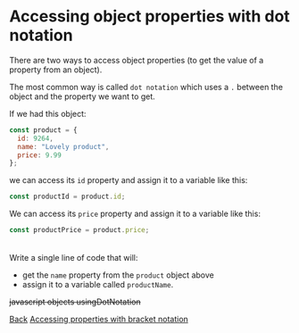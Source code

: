 # Accessing object properties with dot notation

There are two ways to access object properties (to get the value of a property from an object).

The most common way is called `dot notation` which uses a `.` between the object and the property we want to get.

If we had this object:

```js
const product = {
  id: 9264,
  name: "Lovely product",
  price: 9.99
};
```

we can access its `id` property and assign it to a variable like this:

```js
const productId = product.id;
```

We can access its `price` property and assign it to a variable like this:

```js
const productPrice = product.price;
```

######

Write a single line of code that will:

- get the `name` property from the `product` object above
- assign it to a variable called `productName`.

~~javascript objects usingDotNotation~~

<nav>
     <a href="/javascript/objects/introduction/object-property-value-types">Back</a>
      <a href="/javascript/objects/introduction/accessing-properties-with-bracket-notation" class="next">Accessing properties with bracket notation</a>
</nav>
